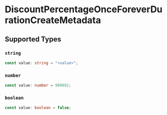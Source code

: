 # DiscountPercentageOnceForeverDurationCreateMetadata


## Supported Types

### `string`

```typescript
const value: string = "<value>";
```

### `number`

```typescript
const value: number = 908092;
```

### `boolean`

```typescript
const value: boolean = false;
```

